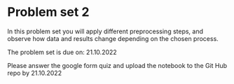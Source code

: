 # Problem set 2

In this problem set you will apply different preprocessing steps, and observe how data and results change depending on the chosen process.

The problem set is due on: 21.10.2022

Please answer the google form quiz and upload the notebook to the Git Hub repo by 21.10.2022
